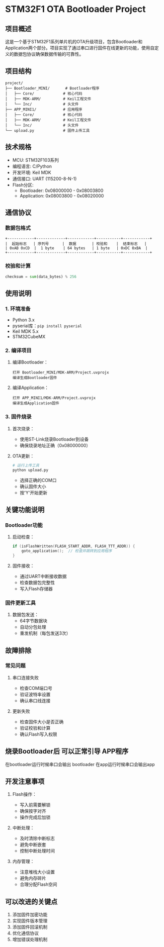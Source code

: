 # STM32F1 OTA Bootloader Project

## 项目概述
这是一个基于STM32F1系列单片机的OTA升级项目，包含Bootloader和Application两个部分。项目实现了通过串口进行固件在线更新的功能，使用自定义的数据包协议确保数据传输的可靠性。

## 项目结构
```
project/
├── Bootloader_MINI/       # Bootloader程序
│   ├── Core/             # 核心代码
│   ├── MDK-ARM/          # Keil工程文件
│   └── Inc/              # 头文件
├── APP_MINI1/            # 应用程序
│   ├── Core/             # 核心代码
│   ├── MDK-ARM/          # Keil工程文件
│   └── Inc/              # 头文件
└── upload.py             # 固件上传工具
```

## 技术规格
- MCU: STM32F103系列
- 编程语言: C/Python
- 开发环境: Keil MDK
- 通信接口: UART (115200-8-N-1)
- Flash分区:
  - Bootloader: 0x08000000 - 0x08003800
  - Application: 0x08003800 - 0x08020000

## 通信协议
### 数据包格式
```
+------------+-------------+------------+-----------+------------+
|  起始标志   | 序列号      |  数据       | 校验和    |  结束标志   |
| 0xAB 0xCD  |  1 byte    | 64 bytes   | 1 byte   | 0xDC 0xBA  |
+------------+-------------+------------+-----------+------------+
```

### 校验和计算
```python
checksum = sum(data_bytes) % 256
```

## 使用说明

### 1. 环境准备
- Python 3.x
- pyserial库：`pip install pyserial`
- Keil MDK 5.x
- STM32CubeMX

### 2. 编译项目
1. 编译Bootloader：
   ```
   打开 Bootloader_MINI/MDK-ARM/Project.uvprojx
   编译生成Bootloader固件
   ```

2. 编译Application：
   ```
   打开 APP_MINI1/MDK-ARM/Project.uvprojx
   编译生成Application固件
   ```

### 3. 固件烧录
1. 首次烧录：
   - 使用ST-Link烧录Bootloader到设备
   - 确保烧录地址正确（0x08000000）

2. OTA更新：
   ```bash
   # 运行上传工具
   python upload.py
   ```
   - 选择正确的COM口
   - 确认固件大小
   - 按'Y'开始更新

## 关键功能说明

### Bootloader功能
1. 启动检查：
   ```c
   if (isFlashWritten(FLASH_START_ADDR, FLASH_TTT_ADDR)) {
       goto_application();  // 检查并跳转到应用程序
   }
   ```

2. 固件接收：
   - 通过UART中断接收数据
   - 检查数据包完整性
   - 写入Flash存储器

### 固件更新工具
1. 数据包发送：
   - 64字节数据块
   - 自动分包处理
   - 重发机制（每包发送3次）

## 故障排除

### 常见问题
1. 串口连接失败
   - 检查COM端口号
   - 验证波特率设置
   - 确认串口线连接

2. 更新失败
   - 检查固件大小是否正确
   - 验证校验和计算
   - 确认Flash写入权限

## 烧录Bootloader后 可以正常引导 APP程序 

在bootloader运行时候串口会输出 bootloader
在app运行时候串口会输出app


## 开发注意事项
1. Flash操作：
   - 写入前需要解锁
   - 确保按字对齐
   - 操作完成后加锁

2. 中断处理：
   - 及时清除中断标志
   - 避免中断嵌套
   - 控制中断处理时间

3. 内存管理：
   - 注意堆栈大小设置
   - 避免内存碎片
   - 合理分配Flash空间

## 可以改进的关键点
1. 添加固件加密功能
2. 实现固件版本管理
3. 添加固件回滚机制
4. 优化通信协议
5. 增加错误处理机制
